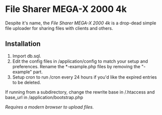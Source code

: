 # File Sharer MEGA-X 2000 4k

Despite it's name, the _File Sharer MEGA-X 2000 4k_ is a drop-dead simple file uploader for sharing files with clients and others.

## Installation

1. Import db.sql.
2. Edit the config files in /application/config to match your setup and preferences. Rename the *-example.php files by removing the "-example" part.
3. Setup cron to run /cron every 24 hours if you'd like the expired entries to be deleted.

If running from a subdirectory, change the rewrite base in /.htaccess and base_url in /application/bootstrap.php

_Requires a modern browser to upload files._
